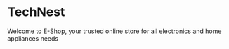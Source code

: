 # TechNest
Welcome to E-Shop, your trusted online store for all electronics and home appliances needs
